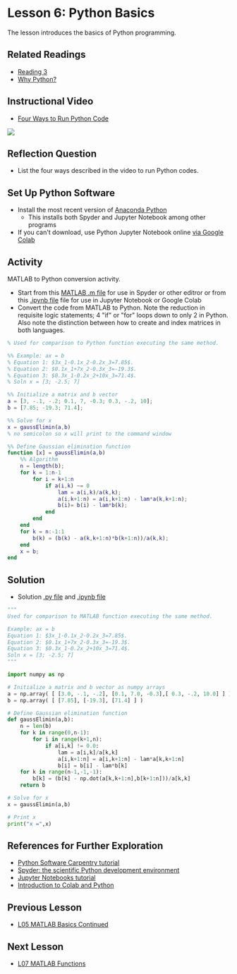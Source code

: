 # **Lesson 6: Python Basics**

The lesson introduces the basics of Python programming.

## **Related Readings**
* [Reading 3](https://github.com/ashleefv/ApplNumComp/blob/master/RecommendedReading.md#reading-3)
* [Why Python?](https://towardsdatascience.com/why-python-is-not-the-programming-language-of-the-future-30ddc5339b66)

## **Instructional Video**
* [Four Ways to Run Python Code](https://www.youtube.com/watch?v=BRQ2DDpByE4&feature=emb_title&ab_channel=AshleeN.FordVersypt)

[![](http://img.youtube.com/vi/BRQ2DDpByE4/0.jpg)](http://www.youtube.com/watch?v=BRQ2DDpByE4 "")

## **Reflection Question**
* List the four ways described in the video to run Python codes. 
  
## **Set Up Python Software**
* Install the most recent version of [Anaconda Python](https://www.anaconda.com/products/individual)
  * This installs both Spyder and Jupyter Notebook among other programs
* If you can't download, use Python Jupyter Notebook online [via Google Colab](https://colab.research.google.com/) 

## **Activity**
MATLAB to Python conversion activity. 
* Start from this [MATLAB .m file](/CHEclassFa20/In%20Class%20Problem%20Activities/Python/ConvertFromMATLABtoPython.m) for use in Spyder or other editror or from this [.ipynb file](/CHEclassFa20/In%20Class%20Problem%20Activities/Python/ConvertFromMATLABtoPython.ipynb) file for use in Jupyter Notebook or Google Colab
* Convert the code from MATLAB to Python. Note the reduction in requisite logic statements; 4 "if" or "for" loops down to only 2 in Python. Also note the distinction between how to create and index matrices in both languages. 

```MATLAB
% Used for comparison to Python function executing the same method.

%% Example: ax = b 
% Equation 1: $3x_1-0.1x_2-0.2x_3=7.85$. 
% Equation 2: $0.1x_1+7x_2-0.3x_3=-19.3$. 
% Equation 3: $0.3x_1-0.2x_2+10x_3=71.4$.
% Soln x = [3; -2.5; 7]

%% Initialize a matrix and b vector
a = [3, -.1, -.2; 0.1, 7, -0.3; 0.3, -.2, 10];
b = [7.85; -19.3; 71.4];

%% Solve for x
x = gaussElimin(a,b)
% no semicolon so x will print to the command window

%% Define Gaussian elimination function
function [x] = gaussElimin(a,b)
    %% Algorithm
    n = length(b);
    for k = 1:n-1
        for i = k+1:n
            if a(i,k) ~= 0
                lam = a(i,k)/a(k,k);
                a(i,k+1:n) = a(i,k+1:n) - lam*a(k,k+1:n);
                b(i)= b(i) - lam*b(k);
            end
        end
    end
    for k = n:-1:1
        b(k) = (b(k) - a(k,k+1:n)*b(k+1:n))/a(k,k);
    end
    x = b;
end
```

## **Solution**
* Solution [.py file](/CHEclassFa20/In%20Class%20Problem%20Solutions/Python/ConvertFromMATLABtoPythonSoln.py) and [.ipynb file](/CHEclassFa20/In%20Class%20Problem%20Solutions/Python/ConvertFromMATLABtoPythonSoln.ipynb)

```Python
"""
Used for comparison to MATLAB function executing the same method.

Example: ax = b 
Equation 1: $3x_1-0.1x_2-0.2x_3=7.85$.                
Equation 2: $0.1x_1+7x_2-0.3x_3=-19.3$. 
Equation 3: $0.3x_1-0.2x_2+10x_3=71.4$.
Soln x = [3; -2.5; 7]
"""

import numpy as np

# Initialize a matrix and b vector as numpy arrays
a = np.array( [ [3.0, -.1, -.2], [0.1, 7.0, -0.3],[ 0.3, -.2, 10.0] ] )
b = np.array( [ [7.85], [-19.3], [71.4] ] )

# Define Gaussian elimination function
def gaussElimin(a,b):
    n = len(b)
    for k in range(0,n-1):
        for i in range(k+1,n):
            if a[i,k] != 0.0:
                lam = a[i,k]/a[k,k]
                a[i,k+1:n] = a[i,k+1:n] - lam*a[k,k+1:n]
                b[i] = b[i] - lam*b[k]
    for k in range(n-1,-1,-1):
        b[k] = (b[k] - np.dot(a[k,k+1:n],b[k+1:n]))/a[k,k]
    return b

# Solve for x
x = gaussElimin(a,b)

# Print x
print("x =",x)
```
  
## **References for Further Exploration**
* [Python Software Carpentry tutorial](https://swcarpentry.github.io/python-novice-inflammation/)
* [Spyder: the scientific Python development environment](https://fangohr.github.io/blog/spyder-the-scientific-python-development-environment.html)
* [Jupyter Notebooks tutorial](https://www.datacamp.com/community/tutorials/tutorial-jupyter-notebook)
* [Introduction to Colab and Python](https://colab.research.google.com/github/tensorflow/examples/blob/master/courses/udacity_intro_to_tensorflow_for_deep_learning/l01c01_introduction_to_colab_and_python.ipynb#scrollTo=X9uIpOS2zx7k)

## **Previous Lesson**
 * [L05 MATLAB Basics Continued](/L05%20MATLAB%20Basics%20Cont.md)

## **Next Lesson**
 * [L07 MATLAB Functions](/L07%20MATLAB%20Functions.md)
